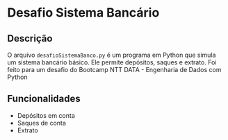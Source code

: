 # Desafio Sistema Bancário


## Descrição

O arquivo `desafioSistemaBanco.py` é um programa em Python que simula um sistema bancário básico. Ele permite depósitos, saques e extrato.
Foi feito para um desafio do Bootcamp NTT DATA - Engenharia de Dados com Python

## Funcionalidades

- Depósitos em conta
- Saques de conta
- Extrato

